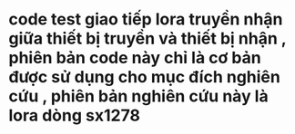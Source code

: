 # code test giao tiếp lora truyền nhận giữa thiết bị truyền và thiết bị nhận , phiên bản code này chỉ là cơ bản được sử dụng cho mục đích nghiên cứu , phiên bản nghiên cứu này là lora dòng sx1278 
